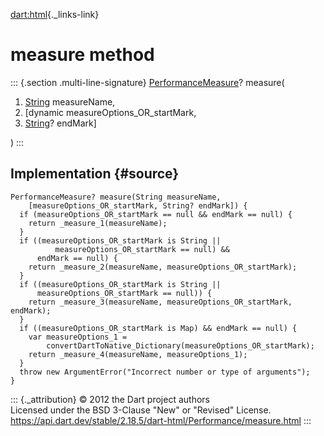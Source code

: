 [dart:html](../../dart-html/dart-html-library){._links-link}

measure method
==============

::: {.section .multi-line-signature}
[PerformanceMeasure](../performancemeasure-class)? measure(

1.  [String](../../dart-core/string-class) measureName,
2.  \[dynamic measureOptions\_OR\_startMark,
3.  [String](../../dart-core/string-class)? endMark\]

)
:::

Implementation {#source}
--------------

``` {.language-dart data-language="dart"}
PerformanceMeasure? measure(String measureName,
    [measureOptions_OR_startMark, String? endMark]) {
  if (measureOptions_OR_startMark == null && endMark == null) {
    return _measure_1(measureName);
  }
  if ((measureOptions_OR_startMark is String ||
          measureOptions_OR_startMark == null) &&
      endMark == null) {
    return _measure_2(measureName, measureOptions_OR_startMark);
  }
  if ((measureOptions_OR_startMark is String ||
      measureOptions_OR_startMark == null)) {
    return _measure_3(measureName, measureOptions_OR_startMark, endMark);
  }
  if ((measureOptions_OR_startMark is Map) && endMark == null) {
    var measureOptions_1 =
        convertDartToNative_Dictionary(measureOptions_OR_startMark);
    return _measure_4(measureName, measureOptions_1);
  }
  throw new ArgumentError("Incorrect number or type of arguments");
}
```

::: {._attribution}
© 2012 the Dart project authors\
Licensed under the BSD 3-Clause \"New\" or \"Revised\" License.\
<https://api.dart.dev/stable/2.18.5/dart-html/Performance/measure.html>
:::
